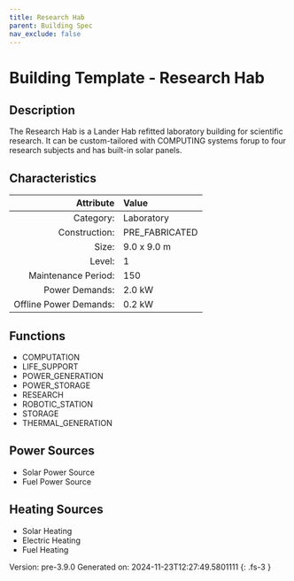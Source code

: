```yaml
---
title: Research Hab
parent: Building Spec
nav_exclude: false
---
```

# Building Template - Research Hab

## Description
The Research Hab is a Lander Hab refitted laboratory building for scientific research. It can be custom-tailored with COMPUTING systems forup to four research subjects and has built-in solar panels.

## Characteristics

| Attribute      | Value |
|--------:|:------|
|Category:|Laboratory|
|Construction:|PRE_FABRICATED|
|Size:|9.0 x 9.0 m|
|Level:|1|
|Maintenance Period:|150|
|Power Demands:|2.0 kW|
|Offline Power Demands:|0.2 kW|


## Functions
      
- COMPUTATION
- LIFE_SUPPORT
- POWER_GENERATION
- POWER_STORAGE
- RESEARCH
- ROBOTIC_STATION
- STORAGE
- THERMAL_GENERATION


## Power Sources
      
- Solar Power Source
- Fuel Power Source

## Heating Sources

- Solar Heating
- Electric Heating
- Fuel Heating

Version: pre-3.9.0 Generated on: 2024-11-23T12:27:49.5801111
{: .fs-3 }